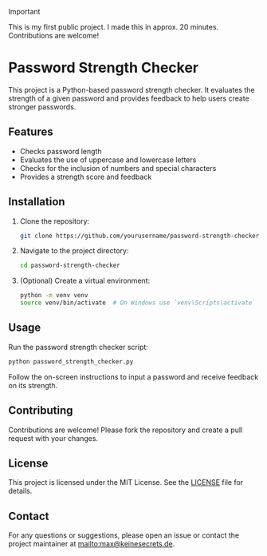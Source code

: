 > [!IMPORTANT]  
> This is my first public project. I made this in approx. 20 minutes. Contributions are welcome!

# Password Strength Checker

This project is a Python-based password strength checker. It evaluates the strength of a given password and provides feedback to help users create stronger passwords.

## Features

- Checks password length
- Evaluates the use of uppercase and lowercase letters
- Checks for the inclusion of numbers and special characters
- Provides a strength score and feedback

## Installation

1. Clone the repository:
    ```sh
    git clone https://github.com/yourusername/password-strength-checker.git
    ```
2. Navigate to the project directory:
    ```sh
    cd password-strength-checker
    ```
3. (Optional) Create a virtual environment:
    ```sh
    python -m venv venv
    source venv/bin/activate  # On Windows use `venv\Scripts\activate`
    ```

## Usage

Run the password strength checker script:
```sh
python password_strength_checker.py
```

Follow the on-screen instructions to input a password and receive feedback on its strength.

## Contributing

Contributions are welcome! Please fork the repository and create a pull request with your changes.

## License

This project is licensed under the MIT License. See the [LICENSE](LICENSE) file for details.

## Contact

For any questions or suggestions, please open an issue or contact the project maintainer at [mailto:max@keinesecrets.de](max@keinesecrets.de).

